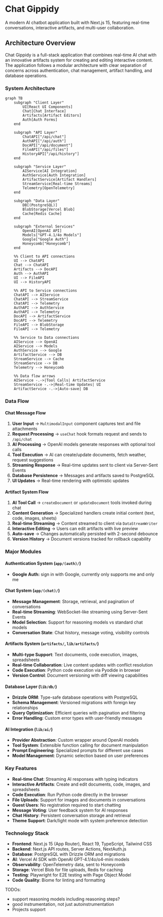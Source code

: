 # Chat Gippidy

A modern AI chatbot application built with Next.js 15, featuring real-time conversations, interactive artifacts, and multi-user collaboration.

## Architecture Overview

Chat Gippidy is a full-stack application that combines real-time AI chat with an innovative artifacts system for creating and editing interactive content. The application follows a modular architecture with clear separation of concerns across authentication, chat management, artifact handling, and database operations.

### System Architecture

```mermaid
graph TB
    subgraph "Client Layer"
        UI[React UI Components]
        Chat[Chat Interface]
        Artifacts[Artifact Editors]
        Auth[Auth Forms]
    end

    subgraph "API Layer"
        ChatAPI["/api/chat"]
        AuthAPI["/api/auth"]
        DocAPI["/api/document"]
        FileAPI["/api/files"]
        HistoryAPI["/api/history"]
    end

    subgraph "Service Layer"
        AIService[AI Integration]
        AuthService[Auth Integration]
        ArtifactService[Artifact Handlers]
        StreamService[Real-time Streams]
        Telemetry[OpenTelemetry]
    end

    subgraph "Data Layer"
        DB[(PostgreSQL)]
        BlobStorage[Vercel Blob]
        Cache[Redis Cache]
    end

    subgraph "External Services"
        OpenAI[OpenAI API]
        Models["GPT-4.1/4o Models"]
        Google["Google Auth"]
        Honeycomb["Honeycomb"]
    end

    %% Client to API connections
    UI --> ChatAPI
    Chat --> ChatAPI
    Artifacts --> DocAPI
    Auth --> AuthAPI
    UI --> FileAPI
    UI --> HistoryAPI

    %% API to Service connections
    ChatAPI --> AIService
    ChatAPI --> StreamService
    ChatAPI --> Telemetry
    AuthAPI --> AuthService
    AuthAPI --> Telemetry
    DocAPI --> ArtifactService
    DocAPI --> Telemetry
    FileAPI --> BlobStorage
    FileAPI --> Telemetry

    %% Service to Data connections
    AIService --> OpenAI
    AIService --> Models
    AuthService --> Google
    ArtifactService --> DB
    StreamService --> Cache
    StreamService --> DB
    Telemetry --> Honeycomb

    %% Data flow arrows
    AIService -.->|Tool Calls| ArtifactService
    StreamService -.->|Real-time Updates| UI
    ArtifactService -.->|Auto-save| DB
```

### Data Flow

#### Chat Message Flow
1. **User Input** → `MultimodalInput` component captures text and file attachments
2. **Request Processing** → `useChat` hook formats request and sends to `/api/chat`
3. **AI Processing** → OpenAI models generate responses with optional tool calls
4. **Tool Execution** → AI can create/update documents, fetch weather, request suggestions
5. **Streaming Response** → Real-time updates sent to client via Server-Sent Events
6. **Database Persistence** → Messages and artifacts saved to PostgreSQL
7. **UI Updates** → Real-time rendering with optimistic updates

#### Artifact System Flow
1. **AI Tool Call** → `createDocument` or `updateDocument` tools invoked during chat
2. **Content Generation** → Specialized handlers create initial content (text, code, images, sheets)
3. **Real-time Streaming** → Content streamed to client via `DataStreamWriter`
4. **Interactive Editing** → Users can edit artifacts with live preview
5. **Auto-save** → Changes automatically persisted with 2-second debounce
6. **Version History** → Document versions tracked for rollback capability

### Major Modules

#### Authentication System (`app/(auth)/`)
- **Google Auth:** sign in with Google, currently only supports me and only me

#### Chat System (`app/(chat)/`)
- **Message Management**: Storage, retrieval, and pagination of conversations
- **Real-time Streaming**: WebSocket-like streaming using Server-Sent Events
- **Model Selection**: Support for reasoning models vs standard chat models
- **Conversation State**: Chat history, message voting, visibility controls

#### Artifacts System (`artifacts/`, `lib/artifacts/`)
- **Multi-type Support**: Text documents, code execution, images, spreadsheets
- **Real-time Collaboration**: Live content updates with conflict resolution
- **Code Execution**: Python code execution via Pyodide in browser
- **Version Control**: Document versioning with diff viewing capabilities

#### Database Layer (`lib/db/`)
- **Drizzle ORM**: Type-safe database operations with PostgreSQL
- **Schema Management**: Versioned migrations with foreign key relationships
- **Query Optimization**: Efficient queries with pagination and filtering
- **Error Handling**: Custom error types with user-friendly messages

#### AI Integration (`lib/ai/`)
- **Provider Abstraction**: Custom wrapper around OpenAI models
- **Tool System**: Extensible function calling for document manipulation
- **Prompt Engineering**: Specialized prompts for different use cases
- **Model Management**: Dynamic selection based on user preferences

### Key Features

- **Real-time Chat**: Streaming AI responses with typing indicators
- **Interactive Artifacts**: Create and edit documents, code, images, and spreadsheets
- **Code Execution**: Run Python code directly in the browser
- **File Uploads**: Support for images and documents in conversations
- **Guest Users**: No registration required to start chatting
- **Message Voting**: User feedback system for AI responses
- **Chat History**: Persistent conversation storage and retrieval
- **Theme Support**: Dark/light mode with system preference detection

### Technology Stack

- **Frontend**: Next.js 15 (App Router), React 19, TypeScript, Tailwind CSS
- **Backend**: Next.js API routes, Server Actions, NextAuth.js
- **Database**: PostgreSQL with Drizzle ORM and migrations
- **AI**: Vercel AI SDK with OpenAI GPT-4.1/4o/o4-mini models
- **Observability**: OpenTelemetry data, sent to Honeycomb
- **Storage**: Vercel Blob for file uploads, Redis for caching
- **Testing**: Playwright for E2E testing with Page Object Model
- **Code Quality**: Biome for linting and formatting

TODOs:

- support reasoning models including reasoning steps?
- good instrumentation, not just autoinstrumentation
- Projects support